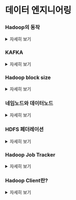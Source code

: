 # 데이터 엔지니어링



</details>

### Hadoop의 동작
<details>
   <summary> 자세히 보기 </summary>
 
 <br>


![lRpoU](https://user-images.githubusercontent.com/55564829/191906711-ac0f4302-f58a-484f-948d-59619453e691.jpeg)


사용자는 본인의 비즈니스 로직은 Mapper, Reducer클래스에 맞춰서 작성한다.
  
사용자의 코드는 분산환경의 slave node에서 실행된다.
  
InputFormat은 inputSplit() 함수를 통해서 input file을 small piece들로 쪼갠다.
  
그다음 RecordReader가 raw data를 key-value 형태의 데이터로 변환시킨다.
  
Mapper가 이 key-value형태의 데이터를 가공한 뒤에 OutputCollector에게 보낸다.
  
Reporter() 함수가 유저에게 mapping task가 끝났음을 알린다.
  
Reduce() 함수는 매퍼로 부터 온 key-value데이터를 최종 데이터 형태로 만든다.
  
OutputFormat은 최종 데이터를 HDFS에 기록한다.


### Shuffling은 왜 필요한 것인가? 

→ 매퍼로 부터 나온 데이터를 같은 키 별로 묶어서 리듀서에게 전달해주기 위해 필요한 과정이다.

  ### sort는 왜 필요한 것인가?

→ 키를 기준으로 정렬하여 리듀서에게 이전의 키들과 구분이 가능하게 하여 새로운 리듀서의 생성을 용이하게 해준다. 

우리는 Mapper에서만 실행되는 (Reducer 없이) Job을 생성할 수 있다. 
job.setNumreduceTasks(0) 이 설정을 넣어준다면 Reducer가 없이 Mapper에서 나온 output이 최종 output이 되는 job을 생성할 수 있다.

이 것의 장점은 shuffle과 sorting이 자원을 많이 잡아먹는 Task이기 떄문에 reducer가 꼭 필요한 상황이 아니라면 해당 설정을 사용할 수 있다.



### Data locality
큰 볼륨의 데이터로 인해 발생하는 cross-swtich network traffic을 해결하기 위해 나온 것이다.

큰 볼륨의 데이터를 계산하는 곳으로 옮기는 것이 아닌 계산을 데이터 근처에서 하는 것을 의미한다.

하둡에서 dataset은 datanode에 저장되어 있다. 유저가 MapReduce job을 실행시키면 이 job은 관련 있는 데이터 노드로 가서 실행된다.


</details>


</details>

### KAFKA
<details>
   <summary> 자세히 보기 </summary>
 
 <br>
   
![kafka](https://user-images.githubusercontent.com/55564829/191907333-ec19d61c-5611-4e70-ad33-58b1a58bbfeb.png)

Publish-Subscribe구조의 message system이다.

Message broker Opensource이다.





## Message broker란?
서로 다른 이기종 시스템간에 메시지를 주고받을 수 있게 해주는 소프트웨어입니다.



## Message broker의 작동 방식
Producer: Message Broker에서 메시지 Sender에 해당하는 시스템입니다. Publish/Subscribe 구조에서는 Publisher로 불립니다.
Consumer: Message Broker에서 메시지 Receiver에 해당하는 시스템입니다. Publish/Subscribe 구조에서는 Subscriber로 불립니다.
Queue/topic: 파일시스템 안에 있는 폴더입니다. 메시지 브로커가 메시지들을 저장하는 데에 사용됩니다.


## Message broker는 왜 쓰는가?
기본적으로 이기종간 시스템이 통신하기 위해서는 가운데 인터페이스가 필요합니다. 서로 어떤 데이터 형태로 데이터를 주고 받을지 정의내려야 하며 그 것을 토대로 통신해야만 합니다.

이러한 작업에는 오버헤드가 발생하며 메시지 브로커는 이러한 인터페이스를 따로 정의할 필요 없이 메시지 브로커가 정의한대로 메시지를 주고 받으면 되기 때문에 편리하다는 이점을 제공합니다.

또한 Provider와 Consumer가 동시에 실행되고 있을 필요가 없습니다. 이는 굳이 컨슈머와 연결을 안해도 되며 컨슈머의 state를 체크하지 않아도 되는 이점이 있습니다.

마지막으로 메시지 브로커가 중간에 누락된 메시지는 재 전송하는 프로토콜을 가지고 있기 때문에 신뢰성이 높습니다.



## Message broker의 단점
새로운 element가 추가되야 하므로 기존 아키텍쳐 구성에서 변경되어야할 부분이 많이 있을 수 있습니다. 

또한 메시지가 제대로 전송되지 않았을때 해당 메시지가 어떤 부분에서 잘못됐는지 파악하기 위해서 반드시 모니터링이 필요합니다.



## Stream processing이란?
연속적인 데이터의 흐름 (배치의 반대 개념)



## kafka 장점
backward compatibility가 우수하고 많은 프로그래밍 언어를 지원함으로써 integration이 우수하다.

Stream processsing과 daya analytics에 유리하다.



## Topic
kafka에서 사용되는 개념으로 일종의 카테고리이다. 데이터를 categorizing하기 위해 사용된다.



## 카프카의 구성요소는 다음과 같다.

Broker: 클라이언트로 부터 들어온 모든 요청을 핸들링한다. 데이터를 복제하여 클러스터에 저장한다.
Zookeeper: 클러스터의 상태를 계속 추적한다.
Producer: records를 브로커에게 보낸다.
Consumer: 브로커로 부터 데이터 batch를 받아서 사용한다.

![kafka-broker-beginner](https://user-images.githubusercontent.com/55564829/191907391-94cd8bcf-408b-45f1-9a77-259534b08e99.png)



카프카는 한개 또는 여러개의 서버(브로커)로 구성되어있다. producers는 records를 브로커 안에 토픽에 보낸다. 그리고 컨슈머는 카프카 토픽으로 부터 records를 꺼내어 사용한다.

분산 처리 환경에서는 여러개의 분산 서버를 관리하는 하나의 master 노드가 필요하기 마련인데 이 역할을 하는 것이 Zookeeper이다. 이러한 주키퍼는 클러스터 안에 존재하며 한개 또는 여러개가 있을 수 있습니다.



토픽은 여러개의 파티션으로 분리됩니다. 파티션안에 있는 record는 유니크한 offset을 할당받습니다.

파티션은 토픽을 여러개의 데이터로 쪼개서 관리할 수 있게해줌으로써 병렬처리를 용이하게 합니다. 카프카는 replication을 파티션 레벨에서 진행합니다.

파티션은 여러개로 복제가 되어 있고 그중 한개가 리더 역할을 담담합니다. 만약 리더가 죽을시 나머지 팔로우 파티션들중 하나가 리더 파티션이됩니다.



컨슈머는 특정 오프셋으로부터 메시지를 읽을 수 있습니다.


</details>



### Hadoop block size
<details>
   <summary> 자세히 보기 </summary>
 
 <br>
  HDFS의 블록은 디스크 블록에 비해 상당히 크다. 그 이유는 탐색 비용을 최소화 하기 위함인데 블록이 매우 크면 블록의 시작점을 탐색하는데 걸리는 시간을 줄일 수 있기 때문이다. 탐색 시간을 줄이면 데이터를 전송하는데 더 많은 시간을 할애할 수 있다. 여러개의 블록으로 구성된 대용량 파일을 전송하는데에는 디스크 전송속도에 크게 영향을 받는다. HDFS에서 블록의 크기는 default가 128MB이나 대부분 이보다 큰 블록 사이즈를 사용한다.

</details>


### 네임노드와 데이터노드
<details>
   <summary> 자세히 보기 </summary>
 
 <br>
  HDFS 클러스터는 마스터 - 워커 패턴으로 동작하는 네임노드와 데이터노드로 이루어져있다. 네임노드는 파일시스템의 네임스페이스를 관리한다.
   
   네임노드는 파일시스템 트리와 그 트리에 포함된 모든 파일과 디렉터리에 대한 메타데이터를 유지한다. 이 정보는 네임스페이스 이미지와 에디트 로그라는 두 종류의 파일로 로컬 디스크에 영속적으로 저장된다.
   
   네임노드는 또한 파일에 속한 블록이 어떤 데이터노드에 있는지 다 파악하고 있다. 블록의 위치정보는 시스템 시작시에 데이터노드로 부터 받아서 구성한다.
   
   HDFS클라이언트는 사용자를 대신해서 네임노드와 데이터 노드 사이에서 통신하고 파일시스템에 접근한다.
   
   데이터노드는 블록을 저장하고 탐색하며 저장하고있는 블록의 목록을 네임노드에 주기적으로 보고한다.
   
   네임노드의 정보가 없으면 파일을 찾을 수 없기 때문에 하둡은 두가지 백업 메커니즘을 제공한다.
   
   첫째는 파일형태로 메타데이터를 백업해두는 것이고 두번째는 보조 네임노드를 운영하는 것이다.
   
   보조 네임노드는 에디트 로그의 사이즈가 너무 커지는 것을 방지하기 위해 네임스페이스와 에디트로그를 합친 새로운 네임스페이스 이미지를 만든다.
   
   네임스페이스는 파일 시스템과 비슷하다. 트리형태로 계층구조로 나타나는 파일시스템에 대한 메타데이터이며 모든 파일과 디렉토리에 대한 메타데이터를 트리구조로 가지고 있다.
   
   보조 네임노드는 주 네임노드의 네임스페이스 이미지도 가지고 있다. 만약 주 네임노드에 장애가 발생하면 NFS에 저장돼있는 네임스페이스 이미지를 부 네임노드로 옮겨서 새로 병합된 네임스페이스 이미지를 만들고 그것을 주 네임노드에 복사한 다음 실행시킨다.
   
  
</details>


### HDFS 페더레이션
<details>
   <summary> 자세히 보기 </summary>
 
 <br>
   네임노드는 모든 파일과 블록에 대한 참조정보를 메모리에서 관리한다. 메모리는 비싸고 용량이 작기 때문에 대형 클러스터에서 확장성에 제약이 생기게 된다.
   
   이를 해결하기 위해 나온 것이 HDFS 페더레이션이다. 쉽게 말해 네임노드 여러개를 두어 네임노드들이 네임스페이스의 일부분씩 나눠서 관리하는 것을 의미한다.
   
   예를 들면 어떤 네임노드는 /tmp 어떤 네임노드는 /var을 관리하는 것이다.
   
   네임노드들은 네임스페이스 볼륨은 나눠서 관리하지만 블록풀은 나눠져 있지 않다. 한마디로 모든 데이터 노드는 네임노드별로 전부 저장하고 있는 것이다.
  
</details>


### Hadoop Job Tracker
<details>
   <summary> 자세히 보기 </summary>
 
 <br>
    JobTracker는 하둡안에 있는 데몬 서비스이며 MR task를 특정한 노드로 뿌리는 역할을 한다.

이상적으로 해당 노드는 데이터를 가지고 있거나 최소한 같은 랙이여야 한다.

JobTracker는 다음과 같은 순서로 작동한다.

1. Client application은 잡을 Job Tracker에게 넘긴다.
2. Job Tracker는 네임노드에게 데이터의 위치를 결정하라고 한다.
3. Job Tracker는 선택된 Task Tracker node에게 일을 전달한다.
4. Trask Tracker는 모니터링되며 만약 hearbeat를 원활하게 보내지 않을 경우 해당 일은 다른 Trask Tracker에게 스케쥴된다.
5. TaskTracker는 task가 실패했을때 잡트래커에게 노티를 보내야 한다. 
6. 일이 끝나면 JobTracker는 상태를 업데이트 한다.
7. 클라이언트는 JobTracker로부터 정보를 가져올 수 있다.

JobTracker는 실패지점이 될 수 있다. 만약 JobTracker가 죽는다면 돌고 있는 잡들도 모두 중단된다.

   
  
</details>

### Hadoop Client란?
<details>
   <summary> 자세히 보기 </summary>
 
 <br>
   
   하둡 클라이언트는 하둡파일시스템과 통신할 수 있는 인터페이스를 나타낸다.
   
   하둡 클라이언트에는 다양한 종류가 있는데 hdfs dfs가 가장 기본적이다.
   hdfs dfs는 파일과 관련된 다양한 task를 실행할 수 있다.
   
   그것은 클라이언트 프로토콜을 사용하여 네임노드 데몬과 통신하여 datanode에 다이렉트로 연결되어서 파일을 읽고 쓸 수 있다. 
   
   하둡 클라이언트는 하둡이 설치돼있는 노드에서 관련된 CLI command를 통해서 호출될 수 있다. 단 해당 노드는 하둡 파일시스템에 연결되기 위한 라이브러리나 환경설정 파일들이 필요하다. 그러한 노드를 우리는 보통 하둡 클라이언트라고 부른다.
   
</details>
